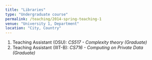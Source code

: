 ```yaml
---
title: "Libraries"
type: "Undergraduate course"
permalink: /teaching/2014-spring-teaching-1
venue: "University 1, Department"
location: "City, Country"
---
```


1. Teaching Assistant (OSU): _CS517 - Complexity theory (Graduate)_
2. Teaching Assistant (IIIT-B): _CS716 - Computing on Private Data (Graduate)_
